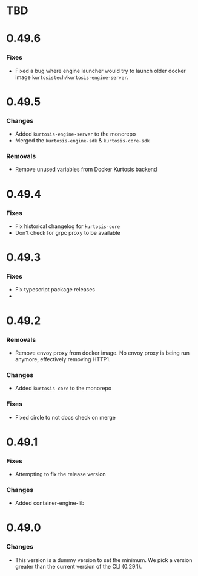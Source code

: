 # TBD

# 0.49.6

### Fixes
* Fixed a bug where engine launcher would try to launch older docker image `kurtosistech/kurtosis-engine-server`.

# 0.49.5

### Changes
* Added `kurtosis-engine-server` to the monorepo
* Merged the `kurtosis-engine-sdk` & `kurtosis-core-sdk`

### Removals
* Remove unused variables from Docker Kurtosis backend


# 0.49.4

### Fixes
* Fix historical changelog for `kurtosis-core`
* Don't check for grpc proxy to be available

# 0.49.3

### Fixes
* Fix typescript package releases
* 

# 0.49.2

### Removals
* Remove envoy proxy from docker image. No envoy proxy is being run anymore, effectively removing HTTP1.

### Changes
* Added `kurtosis-core` to the monorepo

### Fixes
* Fixed circle to not docs check on merge

# 0.49.1

### Fixes
* Attempting to fix the release version
### Changes
* Added container-engine-lib

# 0.49.0

### Changes
* This version is a dummy version to set the minimum. We pick a version greater than the current version of the CLI (0.29.1). 
